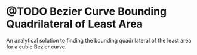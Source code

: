# @TODO Bezier Curve Bounding Quadrilateral of Least Area

An analytical solution to finding the bounding quadrilateral of the least area for a cubic Bezier curve.
